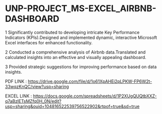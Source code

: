 # UNP-PROJECT_MS-EXCEL_AIRBNB-DASHBOARD

1 Significantly contributed to developing intricate Key Performance Indicators (KPIs).Designed and implemented dynamic, interactive Microsoft Excel interfaces for enhanced functionality.

2 Conducted a comprehensive analysis of Airbnb data.Translated and calculated insights into an effective and visually appealing dashboard.

3 Provided strategic suggestions for improving performance based on data insights.

PDF LINK : https://drive.google.com/file/d/1o61XpAHEi2pLPKW-FP6W2t-33wqzKnQC/view?usp=sharing

EXCEL LINK : https://docs.google.com/spreadsheets/d/1P2XUgQUQtbXXZ-q7aBzIETsMZfq0H_0N/edit?usp=sharing&ouid=104816522539756522902&rtpof=true&sd=true


